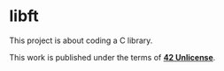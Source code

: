 # libft

This project is about coding a C library.

This work is published under the terms of **[42 Unlicense](https://github.com/gcamerli/42unlicense)**.
